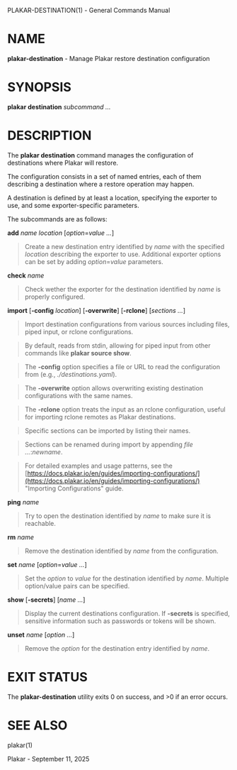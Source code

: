 PLAKAR-DESTINATION(1) - General Commands Manual

# NAME

**plakar-destination** - Manage Plakar restore destination configuration

# SYNOPSIS

**plakar&nbsp;destination**
*subcommand&nbsp;...*

# DESCRIPTION

The
**plakar destination**
command manages the configuration of destinations where Plakar will restore.

The configuration consists in a set of named entries, each of them
describing a destination where a restore operation may happen.

A destination is defined by at least a location, specifying the exporter
to use, and some exporter-specific parameters.

The subcommands are as follows:

**add** *name* *location* \[*option*=*value ...*]

> Create a new destination entry identified by
> *name*
> with the specified
> *location*
> describing the exporter to use.
> Additional exporter options can be set by adding
> *option*=*value*
> parameters.

**check** *name*

> Check wether the exporter for the destination identified by
> *name*
> is properly configured.

**import**
\[**-config** *location*]
\[**-overwrite**]
\[**-rclone**]
\[*sections ...*]

> Import destination configurations from various sources including files,
> piped input, or rclone configurations.

> By default, reads from stdin, allowing for piped input from other commands
> like
> **plakar source show**.

> The
> **-config**
> option specifies a file or URL to read the configuration from
> (e.g., *./destinations.yaml*).

> The
> **-overwrite**
> option allows overwriting existing destination configurations with
> the same names.

> The
> **-rclone**
> option treats the input as an rclone configuration, useful for
> importing rclone remotes as Plakar destinations.

> Specific sections can be imported by listing their names.

> Sections can be renamed during import by appending
> *file ...*:*newname*.

> For detailed examples and usage patterns, see the
> [https://docs.plakar.io/en/guides/importing-configurations/](https://docs.plakar.io/en/guides/importing-configurations/)
> "Importing Configurations"
> guide.

**ping** *name*

> Try to open the destination identified by
> *name*
> to make sure it is reachable.

**rm** *name*

> Remove the destination identified by
> *name*
> from the configuration.

**set** *name* \[*option*=*value ...*]

> Set the
> *option*
> to
> *value*
> for the destination identified by
> *name*.
> Multiple option/value pairs can be specified.

**show** \[**-secrets**] \[*name ...*]

> Display the current destinations configuration.
> If
> **-secrets**
> is specified, sensitive information such as passwords or tokens will be shown.

**unset** *name* \[*option ...*]

> Remove the
> *option*
> for the destination entry identified by
> *name*.

# EXIT STATUS

The **plakar-destination** utility exits&#160;0 on success, and&#160;&gt;0 if an error occurs.

# SEE ALSO

plakar(1)

Plakar - September 11, 2025
